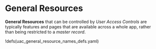 # General Resources

**General Resources** that can be controlled by *User Access Controls* are typically features and pages that are available across a whole app, rather than being restricted to a *master record*.

!defs(uac_general_resource_names_defs.yaml)
